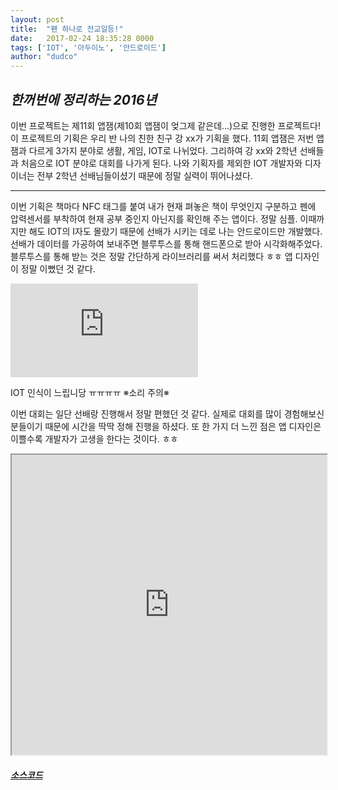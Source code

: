 ```yaml
---
layout: post
title:  "펜 하나로 전교일등!"
date:   2017-02-24 18:35:28 0000
tags: ['IOT', '아두이노', '안드로이드']
author: "dudco"
---
```


## *한꺼번에 정리하는 2016년* ##

이번 프로젝트는 제11회 앱잼(제10회 앱잼이 엊그제 같은데...)으로 진행한 프로젝트다!
이 프로젝트의 기획은 우리 반 나의 친한 친구 강 xx가 기획을 했다.
11회 앱잼은 저번 앱잼과 다르게 3가지 분야로 생활, 게임, IOT로 나뉘었다. 그리하여 강 xx와 2학년 선배들과 처음으로 IOT 분야로 대회를 나가게 된다. 나와 기획자를 제외한 IOT 개발자와 디자이너는 전부 2학년 선배님들이셨기 때문에 정말 실력이 뛰어나셨다.

***

이번 기획은 책마다 NFC 태그를 붙여 내가 현재 펴놓은 책이 무엇인지 구분하고 펜에 압력센서를 부착하여 현재 공부 중인지 아닌지를 확인해 주는 앱이다. 정말 심플. 이때까지만 해도 IOT의 I자도 몰랐기 때문에 선배가 시키는 데로 나는 안드로이드만 개발했다.
선배가 데이터를 가공하여 보내주면 블루투스를 통해 핸드폰으로 받아 시각화해주었다.
블루투스를 통해 받는 것은 정말 간단하게 라이브러리를 써서 처리했다 ㅎㅎ
앱 디자인이 정말 이뻤던 것 같다.

<iframe src="http://serviceapi.nmv.naver.com/flash/convertIframeTag.nhn?vid=910FECA8F453FE9DC3D2649D1E780AD870F3&outKey=V1210eec0b4a5d4e66629c5d7a43ca0795be77ac1b79c51a94fb5c5d7a43ca0795be7" frameborder="no" scrolling="no"></iframe>

IOT 인식이 느립니당 ㅠㅠㅠㅠ ※소리 주의※

이번 대회는 일단 선배랑 진행해서 정말 편했던 것 같다. 실제로 대회를 많이 경험해보신 분들이기 때문에 시간을 딱딱 정해 진행을 하셨다.
또 한 가지 더 느낀 점은 앱 디자인은 이쁠수록 개발자가 고생을 한다는 것이다. ㅎㅎ

<iframe src="https://docs.google.com/viewer?srcid=0B0QMcRMI39U_akg4T01vMDY2WXM&pid=explorer&efh=false&a=v&chrome=false&embedded=true" width="100%" height="480px"></iframe>

#### *[소스코드](https://github.com/dudco/11_AppJam_IoT_TopOfThePen)* ####

